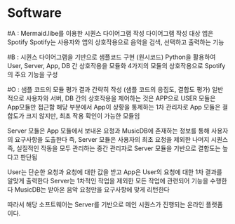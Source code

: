 # Software

#A : Mermaid.libe를 이용한 시퀀스 다이어그램 작성
다이어그램 작성 대상 앱은 Spotify
Spotify는 사용자와 앱의 상호작용으로 음악을 검색, 선택하고 출력하는 기능

#B : 시퀀스 다이어그램을 기반으로 샘플코드 구현 (원시코드)
Python을 활용하여 User, Server, App, DB 간 상호작용을 모듈화
4가지의 모듈의 상호작용으로 Spotify의 주요 기능을 구성

#O : 샘플 코드의 모듈 평가 결과 간략히 작성 (샘플 코드의 응집도, 결합도 평가)
일반적으로 사용자와 서버, DB 간의 상호작용을 제어하는 것은 APP으로 USER 모듈은 App모듈만 접근함
해당 부분에서 App이 상황을 통제하는 1차 관리자로 App 모듈은 결합도가 크지 않지만, 최초 작용 확인이 가능한 모듈임

Server 모듈은 App 모듈에서 보내온 요청과 MusicDB에 존재하는 정보를 통해 사용자의 요구사항을 도출한다
즉, Server 모듈은 사용자의 최초 요청을 제외한 나머지 시퀀스 즉, 실질적인 작동을 모두 관리하는 중간 관리자로
Server 모듈을 기반으로 결합도는 높다고 판단됨

User는 단순한 요청과 요청에 대한 값을 받고
App은 User의 요청에 대한 1차 결과를 알맞게 출력한다
Server는 1차적인 작업을 제외한 모든 작업에 관련되어 기능을 수행한다
MusicDB는 받아온 음악 요청만을 요구사항에 맞게 리턴한다

따라서 해당 소프트웨어는 Server를 기반으로 메인 시퀀스가 진행되는
온라인 플랫폼이다.
